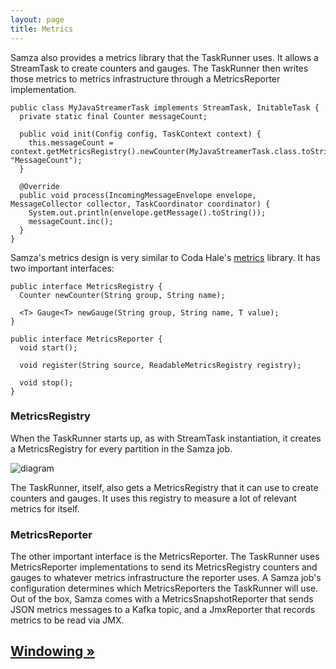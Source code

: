 ```yaml
---
layout: page
title: Metrics
---
```


Samza also provides a metrics library that the TaskRunner uses. It allows a StreamTask to create counters and gauges. The TaskRunner then writes those metrics to metrics infrastructure through a MetricsReporter implementation.

```
public class MyJavaStreamerTask implements StreamTask, InitableTask {
  private static final Counter messageCount;

  public void init(Config config, TaskContext context) {
    this.messageCount = context.getMetricsRegistry().newCounter(MyJavaStreamerTask.class.toString(), "MessageCount");
  }

  @Override
  public void process(IncomingMessageEnvelope envelope, MessageCollector collector, TaskCoordinator coordinator) {
    System.out.println(envelope.getMessage().toString());
    messageCount.inc();
  }
}
```

Samza's metrics design is very similar to Coda Hale's [metrics](https://github.com/codahale/metrics) library. It has two important interfaces:

```
public interface MetricsRegistry {
  Counter newCounter(String group, String name);

  <T> Gauge<T> newGauge(String group, String name, T value);
}

public interface MetricsReporter {
  void start();

  void register(String source, ReadableMetricsRegistry registry);

  void stop();
}
```

### MetricsRegistry

When the TaskRunner starts up, as with StreamTask instantiation, it creates a MetricsRegistry for every partition in the Samza job.

![diagram](/img/0.7.0/learn/documentation/container/metrics.png)

The TaskRunner, itself, also gets a MetricsRegistry that it can use to create counters and gauges. It uses this registry to measure a lot of relevant metrics for itself.

### MetricsReporter

The other important interface is the MetricsReporter. The TaskRunner uses MetricsReporter implementations to send its MetricsRegistry counters and gauges to whatever metrics infrastructure the reporter uses. A Samza job's configuration determines which MetricsReporters the TaskRunner will use. Out of the box, Samza comes with a MetricsSnapshotReporter that sends JSON metrics messages to a Kafka topic, and a JmxReporter that records metrics to be read via JMX.

## [Windowing &raquo;](windowing.html)
